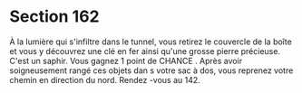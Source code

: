 # Section 162

À la lumière qui s'infiltre dans le tunnel, vous retirez le couvercle de la boîte et vous y
découvrez une clé en fer ainsi qu'une grosse pierre précieuse. C'est un saphir. Vous
gagnez 1 point de CHANCE . Après avoir soigneusement rangé ces objets dan s votre sac à
dos, vous reprenez votre chemin en direction du nord. Rendez -vous au 142.